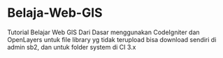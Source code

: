# Belaja-Web-GIS
Tutorial Belajar Web GIS Dari Dasar menggunakan CodeIgniter dan OpenLayers
untuk file library yg tidak terupload bisa download sendiri di admin sb2, dan untuk folder system di CI 3.x
